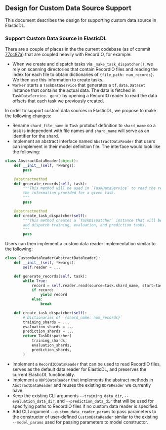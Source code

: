 ## Design for Custom Data Source Support

This document describes the design for supporting custom data source in ElasticDL.

### Support Custom Data Source in ElasticDL

There are a couple of places in the the current codebase (as of commit [77cc87a](https://github.com/sql-machine-learning/elasticdl/tree/77cc87a90eec54db565849f0ae07d271fd957190))
that are coupled heavily with RecordIO, for example:

* When we create and dispatch tasks via ``_make_task_dispatcher()``, we rely on scanning directories that contain
RecordIO files and reading the index for each file to obtain dictionaries of `{file_path: num_records}`.
We then use this information to create tasks.
* ``Worker`` starts a `TaskDataService` that generates a `tf.data.Dataset` instance that contains the actual data.
The data is fetched in `TaskDataService._gen()` by opening a RecordIO reader to read the data offsets that each task
we previously created.

In order to support custom data sources in ElasticDL, we propose to make the following changes:

* Rename ``shard_file_name`` in `Task` protobuf definition to `shard_name` so a task is independent with file names and `shard_name` will
serve as an identifier for the shard.
* Implement an abstract interface named `AbstractDataReader` that users can implement in their model definition file.
The interface would look like the following:

```python
class AbstractDataReader(object):
    def __init__(self, *kwargs):
        pass

    @abstractmethod
    def generate_records(self, task):
        """This method will be used in `TaskDataService` to read the records based on
        the information provided for a given task.
        """
        pass

    @abstractmethod
    def create_task_dispatcher(self):
        """This method creates a `TaskDispatcher` instance that will be used to create
        and dispatch training, evaluation, and prediction tasks.
        """
        pass
```

Users can then implement a custom data reader implementation similar to the following:

```python
class CustomDataReader(AbstractDataReader):
    def __init__(self, *kwargs):
        self.reader = ...

    def generate_records(self, task):
        while True:
            record = self.reader.read(source=task.shard_name, start=task.start, offset=task.end)
            if record:
                yield record
            else:
                break

    def create_task_dispatcher(self):
        # Dictionaries of `{shard_name: num_records}`
        training_shards = ...
        evaluation_shards = ...
        prediction_shards = ...
        return TaskDispatcher(
            training_shards,
            evaluation_shards,
            prediction_shards,
        )
```
* Implement a `RecordIODataReader` that can be used to read RecordIO files, serves as the default
data reader for ElasticDL, and preserves the current ElasticDL functionality.
* Implement a `ODPSDataReader` that implements the abstract methods in `AbstractDataReader` and
reuses the existing `ODPSReader` we currently have.
* Keep the existing CLI arguments `--training_data_dir`, `--evaluation_data_dir`, and `--prediction_data_dir` that
will be used for specifying paths to RecordIO files if no custom data reader is specified.
* Add CLI argument `--custom_data_reader_params` to pass parameters to the constructor of user-defined `CustomDataReader`
similar to the existing `--model_params` used for passing parameters to model constructor.
